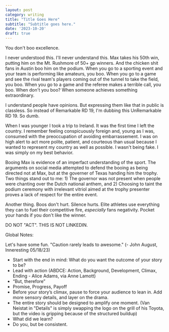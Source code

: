 ```yaml
---
layout: post
category: writing
title: "Title Goes Here"
subtitle: "Subtitle goes here."
date: '2023-10-20'
draft: true
---
```


You don't boo excellence.

I never understood this. I'll never understand this. Max takes his 50th win, putting him on the Mt. Rushmore of 50+ gp winners. And the chicken shit fans in Austin boo him on the podium. When you go to a sporting event and your team is performing like amateurs, you boo. When you go to a game and see the rival team's players coming out of the tunnel to take the field, you boo. When you go to a game and the referee makes a terrible call, you boo. When don't you boo? When someone achieves something extraordinary. 

I understand people have opinions. But expressing them like that in public is classless. So instead of Remarkable RD 19, I'm dubbing this UnRemarkable RD 19. So dumb.

When I was younger I took a trip to Ireland. It was the first time I left the country. I remember feeling conspicuously foreign and, young as I was, consumed with the preoccupation of avoiding embarrassement. I was on high alert to act more polite, patient, and courteous than usual because I wanted to represent my country as well as possible. I wasn't being fake. I was simply on my best behavior. 

Booing Max is evidence of an imperfact understanding of the sport. The arguments on social media attempted to defend the booing as being directed not at Max, but at the governer of Texas handing him the trophy. Two things stand out to me: 1) The governor was not present when people were chanting over the Dutch national anthem, and 2) Choosing to taint the podium ceremony with irrelevant vitriol aimed at the trophy presenter proves a lack of respect for the entire event.

Another thing. Boos don't hurt. Silence hurts. Elite athletes use everything they can to fuel their competitive fire, _especially_ fans negativity. Pocket your hands if you don't like the winner.


DO NOT "ACT". THIS IS NOT LINKEDIN.

Global Notes:

Let's have some fun. "Caution rarely leads to awesome." (- John August, Inneresting 05/18/23)

- Start with the end in mind: What do you want the outcome of your story to be?
- Lead with action (ABDCE: Action, Background, Development, Climax, Ending - Alice Adams, via Anne Lamott)
- “But, therefore”
- Promise, Progress, Payoff
- Before your story’s climax, pause to force your audience to lean in. Add more sensory details, and layer on the drama.
- The entire story should be designed to amplify one moment. (Van Neistat in "Details" is simply swapping the logo on the grill of his Toyota, but the video is gripping because of the structured buildup)
- What did we learn?
- Do you, but be consistent.
